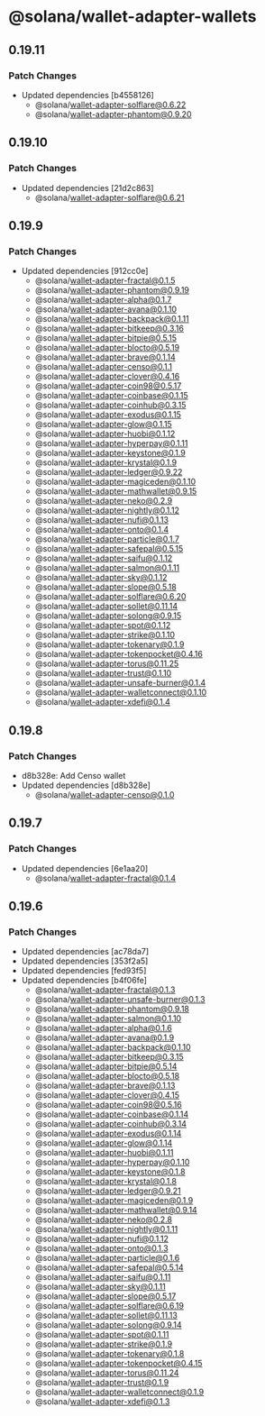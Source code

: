 # @solana/wallet-adapter-wallets

## 0.19.11

### Patch Changes

-   Updated dependencies [b4558126]
    -   @solana/wallet-adapter-solflare@0.6.22
    -   @solana/wallet-adapter-phantom@0.9.20

## 0.19.10

### Patch Changes

-   Updated dependencies [21d2c863]
    -   @solana/wallet-adapter-solflare@0.6.21

## 0.19.9

### Patch Changes

-   Updated dependencies [912cc0e]
    -   @solana/wallet-adapter-fractal@0.1.5
    -   @solana/wallet-adapter-phantom@0.9.19
    -   @solana/wallet-adapter-alpha@0.1.7
    -   @solana/wallet-adapter-avana@0.1.10
    -   @solana/wallet-adapter-backpack@0.1.11
    -   @solana/wallet-adapter-bitkeep@0.3.16
    -   @solana/wallet-adapter-bitpie@0.5.15
    -   @solana/wallet-adapter-blocto@0.5.19
    -   @solana/wallet-adapter-brave@0.1.14
    -   @solana/wallet-adapter-censo@0.1.1
    -   @solana/wallet-adapter-clover@0.4.16
    -   @solana/wallet-adapter-coin98@0.5.17
    -   @solana/wallet-adapter-coinbase@0.1.15
    -   @solana/wallet-adapter-coinhub@0.3.15
    -   @solana/wallet-adapter-exodus@0.1.15
    -   @solana/wallet-adapter-glow@0.1.15
    -   @solana/wallet-adapter-huobi@0.1.12
    -   @solana/wallet-adapter-hyperpay@0.1.11
    -   @solana/wallet-adapter-keystone@0.1.9
    -   @solana/wallet-adapter-krystal@0.1.9
    -   @solana/wallet-adapter-ledger@0.9.22
    -   @solana/wallet-adapter-magiceden@0.1.10
    -   @solana/wallet-adapter-mathwallet@0.9.15
    -   @solana/wallet-adapter-neko@0.2.9
    -   @solana/wallet-adapter-nightly@0.1.12
    -   @solana/wallet-adapter-nufi@0.1.13
    -   @solana/wallet-adapter-onto@0.1.4
    -   @solana/wallet-adapter-particle@0.1.7
    -   @solana/wallet-adapter-safepal@0.5.15
    -   @solana/wallet-adapter-saifu@0.1.12
    -   @solana/wallet-adapter-salmon@0.1.11
    -   @solana/wallet-adapter-sky@0.1.12
    -   @solana/wallet-adapter-slope@0.5.18
    -   @solana/wallet-adapter-solflare@0.6.20
    -   @solana/wallet-adapter-sollet@0.11.14
    -   @solana/wallet-adapter-solong@0.9.15
    -   @solana/wallet-adapter-spot@0.1.12
    -   @solana/wallet-adapter-strike@0.1.10
    -   @solana/wallet-adapter-tokenary@0.1.9
    -   @solana/wallet-adapter-tokenpocket@0.4.16
    -   @solana/wallet-adapter-torus@0.11.25
    -   @solana/wallet-adapter-trust@0.1.10
    -   @solana/wallet-adapter-unsafe-burner@0.1.4
    -   @solana/wallet-adapter-walletconnect@0.1.10
    -   @solana/wallet-adapter-xdefi@0.1.4

## 0.19.8

### Patch Changes

-   d8b328e: Add Censo wallet
-   Updated dependencies [d8b328e]
    -   @solana/wallet-adapter-censo@0.1.0

## 0.19.7

### Patch Changes

-   Updated dependencies [6e1aa20]
    -   @solana/wallet-adapter-fractal@0.1.4

## 0.19.6

### Patch Changes

-   Updated dependencies [ac78da7]
-   Updated dependencies [353f2a5]
-   Updated dependencies [fed93f5]
-   Updated dependencies [b4f06fe]
    -   @solana/wallet-adapter-fractal@0.1.3
    -   @solana/wallet-adapter-unsafe-burner@0.1.3
    -   @solana/wallet-adapter-phantom@0.9.18
    -   @solana/wallet-adapter-salmon@0.1.10
    -   @solana/wallet-adapter-alpha@0.1.6
    -   @solana/wallet-adapter-avana@0.1.9
    -   @solana/wallet-adapter-backpack@0.1.10
    -   @solana/wallet-adapter-bitkeep@0.3.15
    -   @solana/wallet-adapter-bitpie@0.5.14
    -   @solana/wallet-adapter-blocto@0.5.18
    -   @solana/wallet-adapter-brave@0.1.13
    -   @solana/wallet-adapter-clover@0.4.15
    -   @solana/wallet-adapter-coin98@0.5.16
    -   @solana/wallet-adapter-coinbase@0.1.14
    -   @solana/wallet-adapter-coinhub@0.3.14
    -   @solana/wallet-adapter-exodus@0.1.14
    -   @solana/wallet-adapter-glow@0.1.14
    -   @solana/wallet-adapter-huobi@0.1.11
    -   @solana/wallet-adapter-hyperpay@0.1.10
    -   @solana/wallet-adapter-keystone@0.1.8
    -   @solana/wallet-adapter-krystal@0.1.8
    -   @solana/wallet-adapter-ledger@0.9.21
    -   @solana/wallet-adapter-magiceden@0.1.9
    -   @solana/wallet-adapter-mathwallet@0.9.14
    -   @solana/wallet-adapter-neko@0.2.8
    -   @solana/wallet-adapter-nightly@0.1.11
    -   @solana/wallet-adapter-nufi@0.1.12
    -   @solana/wallet-adapter-onto@0.1.3
    -   @solana/wallet-adapter-particle@0.1.6
    -   @solana/wallet-adapter-safepal@0.5.14
    -   @solana/wallet-adapter-saifu@0.1.11
    -   @solana/wallet-adapter-sky@0.1.11
    -   @solana/wallet-adapter-slope@0.5.17
    -   @solana/wallet-adapter-solflare@0.6.19
    -   @solana/wallet-adapter-sollet@0.11.13
    -   @solana/wallet-adapter-solong@0.9.14
    -   @solana/wallet-adapter-spot@0.1.11
    -   @solana/wallet-adapter-strike@0.1.9
    -   @solana/wallet-adapter-tokenary@0.1.8
    -   @solana/wallet-adapter-tokenpocket@0.4.15
    -   @solana/wallet-adapter-torus@0.11.24
    -   @solana/wallet-adapter-trust@0.1.9
    -   @solana/wallet-adapter-walletconnect@0.1.9
    -   @solana/wallet-adapter-xdefi@0.1.3
